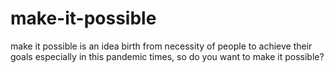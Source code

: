 # make-it-possible
make it possible is an idea birth from necessity of people to achieve their goals especially in this pandemic times, so do you want to make it possible? 